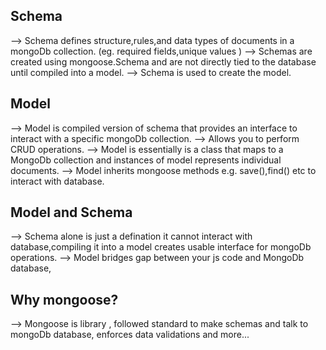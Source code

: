 ## Schema

--> Schema defines structure,rules,and data types of documents in a mongoDb collection.
(eg. required fields,unique values )
--> Schemas are created using mongoose.Schema and are not directly tied to the database until compiled into a model.
--> Schema is used to create the model.

## Model

--> Model is compiled version of schema that provides an interface to interact with a specific mongoDb collection.
--> Allows you to perform CRUD operations.
--> Model is essentially is a class that maps to a MongoDb collection and instances of model represents individual documents.
--> Model inherits mongoose methods e.g. save(),find() etc to interact with database.

## Model and Schema

--> Schema alone is just a defination it cannot interact with database,compiling it into a model creates usable interface for mongoDb operations.
--> Model bridges gap between your js code and MongoDb database,

## Why mongoose?

--> Mongoose is library , followed standard to make schemas and talk to mongoDb database, enforces data validations and more...
